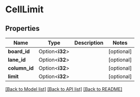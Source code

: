# CellLimit

## Properties

Name | Type | Description | Notes
------------ | ------------- | ------------- | -------------
**board_id** | Option<**i32**> |  | [optional]
**lane_id** | Option<**i32**> |  | [optional]
**column_id** | Option<**i32**> |  | [optional]
**limit** | Option<**i32**> |  | [optional]

[[Back to Model list]](../README.md#documentation-for-models) [[Back to API list]](../README.md#documentation-for-api-endpoints) [[Back to README]](../README.md)


